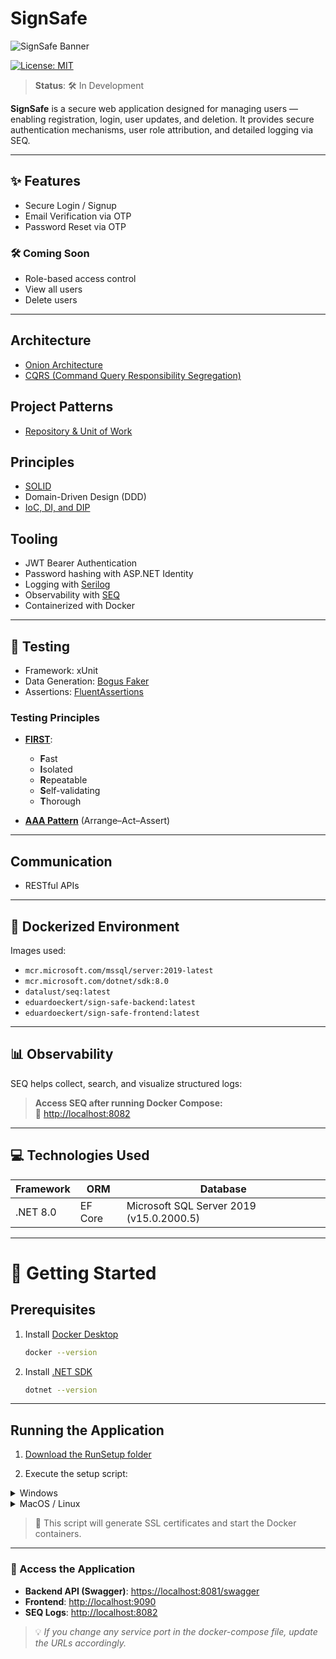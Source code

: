
# SignSafe

![SignSafe Banner](https://github.com/user-attachments/assets/4b63c9cb-ef14-412a-9e16-354d0a10e3b9)

[![License: MIT](https://img.shields.io/badge/license-MIT-green)](https://github.com/EduardoEckert/SignSafe/blob/develop/LICENSE)

> **Status**: 🛠️ In Development

**SignSafe** is a secure web application designed for managing users — enabling registration, login, user updates, and deletion. It provides secure authentication mechanisms, user role attribution, and detailed logging via SEQ.

---

## ✨ Features

-  Secure Login / Signup
-  Email Verification via OTP
-  Password Reset via OTP

### 🛠 Coming Soon

-  Role-based access control
-  View all users
-  Delete users

---

## Architecture

- [Onion Architecture](https://codewithmukesh.com/blog/onion-architecture-in-aspnet-core/)
- [CQRS (Command Query Responsibility Segregation)](https://learn.microsoft.com/en-us/azure/architecture/patterns/cqrs)

## Project Patterns

- [Repository & Unit of Work](https://learn.microsoft.com/en-us/aspnet/mvc/overview/older-versions/getting-started-with-ef-5-using-mvc-4/implementing-the-repository-and-unit-of-work-patterns-in-an-asp-net-mvc-application)

## Principles

- [SOLID](https://medium.com/@lucas.and227/the-solid-principles-in-c-319755838805)
- Domain-Driven Design (DDD)
- [IoC, DI, and DIP](https://balta.io/blog/inversion-of-control)

## Tooling

-  JWT Bearer Authentication
-  Password hashing with ASP.NET Identity
- Logging with [Serilog](https://serilog.net/)
- Observability with [SEQ](https://datalust.co/seq)
- Containerized with Docker

---

## 🧪 Testing

- Framework: xUnit
- Data Generation: [Bogus Faker](https://github.com/bchavez/Bogus)
- Assertions: [FluentAssertions](https://fluentassertions.com)

### Testing Principles

- [**FIRST**](https://medium.com/@tasdikrahman/f-i-r-s-t-principles-of-testing-1a497acda8d6):
  - **F**ast
  - **I**solated
  - **R**epeatable
  - **S**elf-validating
  - **T**horough

- [**AAA Pattern**](https://medium.com/@pjbgf/title-testing-code-ocd-and-the-aaa-pattern-df453975ab80) (Arrange–Act–Assert)

---

## Communication

- RESTful APIs

---

## 🐳 Dockerized Environment

Images used:

- `mcr.microsoft.com/mssql/server:2019-latest`
- `mcr.microsoft.com/dotnet/sdk:8.0`
- `datalust/seq:latest`
- `eduardoeckert/sign-safe-backend:latest`
- `eduardoeckert/sign-safe-frontend:latest`

---

## 📊 Observability

SEQ helps collect, search, and visualize structured logs:

> **Access SEQ after running Docker Compose:**  
> 🔗 [http://localhost:8082](http://localhost:8082)

---

## 💻 Technologies Used

| Framework         | ORM      | Database                |
|-------------------|----------|--------------------------|
| .NET 8.0          | EF Core  | Microsoft SQL Server 2019 (v15.0.2000.5) |

---

# 🚀 Getting Started

## Prerequisites

1. Install [Docker Desktop](https://www.docker.com/get-started)
    ```bash
    docker --version
    ```
2. Install [.NET SDK](https://dotnet.microsoft.com/en-us/download)
    ```bash
    dotnet --version
    ```

---

## Running the Application

1. [Download the RunSetup folder](https://github.com/EckertEduardo/SignSafe/releases/download/runsetup/RunSetup.zip)

2. Execute the setup script:

<details>
<summary>Windows</summary>

```bash
powershell -ExecutionPolicy Bypass -File setup.ps1
```
</details>

<details>
<summary>MacOS / Linux</summary>

```bash
chmod +x setup.sh
./setup.sh
```
</details>

> 📝 This script will generate SSL certificates and start the Docker containers.

---

### 🔗 Access the Application

- **Backend API (Swagger)**: [https://localhost:8081/swagger](https://localhost:8081/swagger/index.html)  
- **Frontend**: [http://localhost:9090](http://localhost:9090)  
- **SEQ Logs**: [http://localhost:8082](http://localhost:8082)

> 💡 *If you change any service port in the docker-compose file, update the URLs accordingly.*
